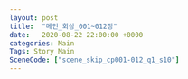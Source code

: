 ```yaml
---
layout: post
title:  "메인_회상_001~012장"
date:   2020-08-22 22:00:00 +0000
categories: Main
Tags: Story Main
SceneCode: ["scene_skip_cp001-012_q1_s10"]
---
```

